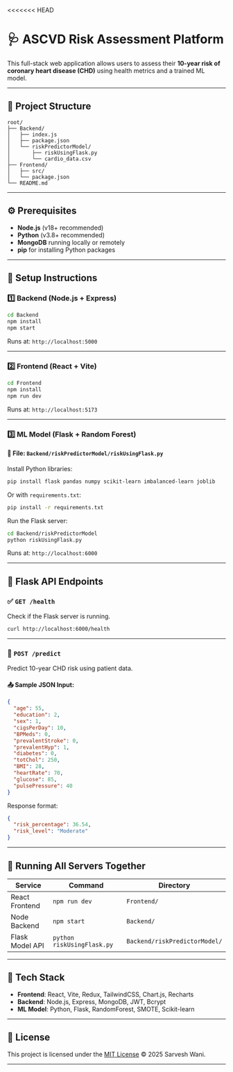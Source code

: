 <<<<<<< HEAD

# 🩺 ASCVD Risk Assessment Platform

This full-stack web application allows users to assess their **10-year risk of coronary heart disease (CHD)** using health metrics and a trained ML model.

---

## 📁 Project Structure

```
root/
├── Backend/
│   ├── index.js
│   ├── package.json
│   └── riskPredictorModel/
│       ├── riskUsingFlask.py
│       └── cardio_data.csv
├── Frontend/
│   ├── src/
│   └── package.json
└── README.md
```

---

## ⚙️ Prerequisites

- **Node.js** (v18+ recommended)
- **Python** (v3.8+ recommended)
- **MongoDB** running locally or remotely
- **pip** for installing Python packages

---

## 🚀 Setup Instructions

### 1️⃣ Backend (Node.js + Express)

```bash
cd Backend
npm install
npm start
```

Runs at: `http://localhost:5000`

---

### 2️⃣ Frontend (React + Vite)

```bash
cd Frontend
npm install
npm run dev
```

Runs at: `http://localhost:5173`

---

### 3️⃣ ML Model (Flask + Random Forest)

#### 📍 File: `Backend/riskPredictorModel/riskUsingFlask.py`

Install Python libraries:

```bash
pip install flask pandas numpy scikit-learn imbalanced-learn joblib
```

Or with `requirements.txt`:

```bash
pip install -r requirements.txt
```

Run the Flask server:

```bash
cd Backend/riskPredictorModel
python riskUsingFlask.py
```

Runs at: `http://localhost:6000`

---

## 🔁 Flask API Endpoints

### ✅ `GET /health`

Check if the Flask server is running.

```bash
curl http://localhost:6000/health
```

---

### 🔮 `POST /predict`

Predict 10-year CHD risk using patient data.

#### 📤 Sample JSON Input:

```json
{
  "age": 55,
  "education": 2,
  "sex": 1,
  "cigsPerDay": 10,
  "BPMeds": 0,
  "prevalentStroke": 0,
  "prevalentHyp": 1,
  "diabetes": 0,
  "totChol": 250,
  "BMI": 28,
  "heartRate": 70,
  "glucose": 85,
  "pulsePressure": 40
}
```

Response format:

```json
{
  "risk_percentage": 36.54,
  "risk_level": "Moderate"
}
```

---

## 🔌 Running All Servers Together

| Service         | Command                    | Directory                     |
| --------------- | -------------------------- | ----------------------------- |
| React Frontend  | `npm run dev`              | `Frontend/`                   |
| Node Backend    | `npm start`                | `Backend/`                    |
| Flask Model API | `python riskUsingFlask.py` | `Backend/riskPredictorModel/` |

---

## 🧠 Tech Stack

- **Frontend**: React, Vite, Redux, TailwindCSS, Chart.js, Recharts
- **Backend**: Node.js, Express, MongoDB, JWT, Bcrypt
- **ML Model**: Python, Flask, RandomForest, SMOTE, Scikit-learn

---

## 📜 License

This project is licensed under the [MIT License](./LICENSE) © 2025 Sarvesh Wani.

---

